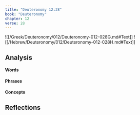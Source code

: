 ```yaml
---
title: "Deuteronomy 12:28"
book: "Deuteronomy"
chapter: 12
verse: 28
---
```

![[/Greek/Deuteronomy/012/Deuteronomy-012-028G.md#Text]]
![[/Hebrew/Deuteronomy/012/Deuteronomy-012-028H.md#Text]]

## Analysis

#### Words

#### Phrases

#### Concepts

## Reflections
